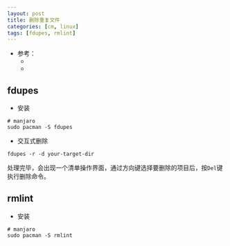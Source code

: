 ```yaml
---
layout: post
title: 删除重复文件
categories: [cm, linux]
tags: [fdupes, rmlint]
---
```


* 参考： 
  * []()
  * []()


## fdupes

* 安装

~~~
# manjaro
sudo pacman -S fdupes
~~~

* 交互式删除

~~~
fdupes -r -d your-target-dir
~~~

处理完毕，会出现一个清单操作界面，通过方向键选择要删除的项目后，按`Del`键执行删除命令。




## rmlint

* 安装

~~~
# manjaro
sudo pacman -S rmlint
~~~






















